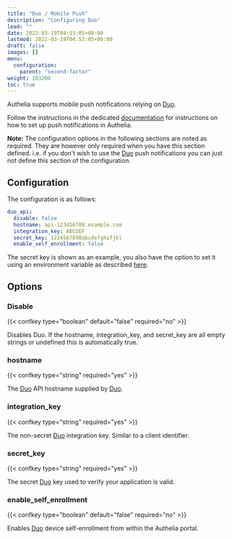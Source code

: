 ```yaml
---
title: "Duo / Mobile Push"
description: "Configuring Duo"
lead: ""
date: 2022-03-19T04:53:05+00:00
lastmod: 2022-03-19T04:53:05+00:00
draft: false
images: []
menu:
  configuration:
    parent: "second-factor"
weight: 103200
toc: true
---
```


Authelia supports mobile push notifications relying on [Duo].

Follow the instructions in the dedicated [documentation](../features/2fa/push-notifications.md) for instructions on how
to set up push notifications in Authelia.

**Note:** The configuration options in the following sections are noted as required. They are however only required when
you have this section defined. i.e. if you don't wish to use the [Duo] push notifications you can just not define this
section of the configuration.

## Configuration

The configuration is as follows:
```yaml
duo_api:
  disable: false
  hostname: api-123456789.example.com
  integration_key: ABCDEF
  secret_key: 1234567890abcdefghifjkl
  enable_self_enrollment: false
```

The secret key is shown as an example, you also have the option to set it using an environment variable as described
[here](./secrets.md).

## Options

### Disable

{{< confkey type="boolean" default="false" required="no" >}}

Disables Duo. If the hostname, integration_key, and secret_key are all empty strings or undefined this is automatically
true.

### hostname

{{< confkey type="string" required="yes" >}}

The [Duo] API hostname supplied by [Duo].

### integration_key

{{< confkey type="string" required="yes" >}}

The non-secret [Duo] integration key. Similar to a client identifier.

### secret_key

{{< confkey type="string" required="yes" >}}

The secret [Duo] key used to verify your application is valid.

### enable_self_enrollment

{{< confkey type="boolean" default="false" required="no" >}}

Enables [Duo] device self-enrollment from within the Authelia portal.

[Duo]: https://duo.com/
